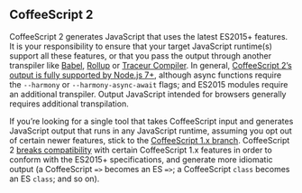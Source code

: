 ## CoffeeScript 2

CoffeeScript 2 generates JavaScript that uses the latest ES2015+ features. It is your responsibility to ensure that your target JavaScript runtime(s) support all these features, or that you pass the output through another transpiler like [Babel](http://babeljs.io/), [Rollup](https://github.com/rollup/rollup) or [Traceur Compiler](https://github.com/google/traceur-compiler). In general, [CoffeeScript 2’s output is fully supported by Node.js 7+](http://node.green/), although async functions require the `--harmony` or `--harmony-async-await` flags; and ES2015 modules require an additional transpiler. Output JavaScript intended for browsers generally requires additional transpilation.

If you’re looking for a single tool that takes CoffeeScript input and generates JavaScript output that runs in any JavaScript runtime, assuming you opt out of certain newer features, stick to the [CoffeeScript 1.x branch](v1/). CoffeeScript 2 [breaks compatibility](#breaking-changes) with certain CoffeeScript 1.x features in order to conform with the ES2015+ specifications, and generate more idiomatic output (a CoffeeScript `=>` becomes an ES `=>`; a CoffeeScript `class` becomes an ES `class`; and so on).
